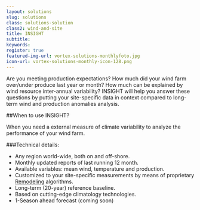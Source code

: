 ```yaml
---
layout: solutions
slug: solutions
class: solutions-solution
class2: wind-and-site
title: INSIGHT
subtitle:
keywords: 
register: true
featured-img-url: vortex-solutions-monthlyfoto.jpg
icon-url: vortex-solutions-monthly-icon-128.png
---
```


<p class="lead">Are you meeting production expectations? How much did your wind farm over/under produce last year or month? How much can be explained by wind resource inter-annual variability? INSIGHT will help you answer these questions by putting your site-specific data in context compared to long-term wind and production anomalies analysis.</p>

##When to use INSIGHT?

When you need a external measure of climate variability to analyze the performance of your wind farm.

###Technical details:

- Any region world-wide, both on and off-shore.
- Monthly updated reports of last running 12 month.
- Available variables: mean wind, temperature and production.
- Customized to your site-specific measurements by means of proprietary <a href="../docs/EWEA2014_Atortosa.pdf" target="_blank">Remodeling</a> algorithms.
- Long-term (20-year) reference baseline.
- Based on cutting-edge climatology technologies.
- 1-Season ahead forecast (coming soon)